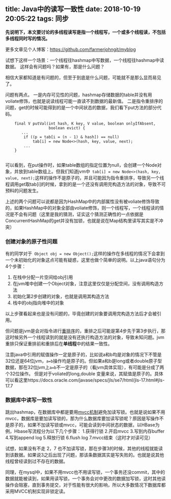 title: Java中的读写一致性
date: 2018-10-19 20:05:22
tags: 同步
---

**先说明下，本文要讨论的多线程读写是指一个线程写，一个或多个线程读，不包括多线程同时写的情况。**

更多文章见个人博客：https://github.com/farmerjohngit/myblog

试想下这样一个场景：一个线程往hashmap中写数据，一个线程往hashmap中读数据。 这样会有问题吗？如果有，那是什么问题？


相信大家都知道是有问题的，但至于到底是什么问题，可能就不是那么显而易见了。
<!-- more -->
问题有两点。
一是内存可见性的问题，hashmap存储数据的table并没有用voliate修饰，也就是说读线程可能一直读不到数据的最新值。
二是指令重排序的问题，get的时候可能得到的是一个中间状态的数据，我们看下put方法的部分代码。 

```
    final V putVal(int hash, K key, V value, boolean onlyIfAbsent,
                   boolean evict) {
       ...
        if ((p = tab[i = (n - 1) & hash]) == null)
            tab[i] = new Node<>(hash, key, value, next);
		...
	}
	
```
 
可以看到，在put操作时，如果table数组的指定位置为null，会创建一个Node对象，并放到table数组上。但我们知道jvm中` tab[i] = new Node<>(hash, key, value, next);`这样的操作不是原子的，并且可能因为指令重排序，导致另一个线程调用get取tab[i]的时候，拿到的是一个还没有调用完构造方法的对象，导致不可预料的问题发生。

上述的两个问题可以说都是因为HashMap中的内部属性没有被voliate修饰导致的，如果HashMap中的对象全部由voliate修饰，则一个线程写，一个线程读的情况是不会有问题（这里是我的猜测，证实这个猜测正确性的一点依据是ConcurrentHashMap的get并没有加锁，也就是说在Map结构里读写其实是不冲突）
 
### 创建对象的原子性问题
有的同学对于` Object obj = new Object();`这样的操作在多线程的情况下会拿到一个未初始化的对象这点可能有疑惑，这里也做个简单的说明。以上java语句分为4个步骤：

1. 在栈中分配一片空间给obj引用
2. 在jvm堆中创建一个Object对象，注意这里仅仅是分配空间，没有调用构造方法
3. 初始化第2步创建的对象，也就是调用其构造方法
4. 栈中的obj指向堆中的对象

以上步骤看起来也是没有问题的，毕竟创建的对象要调用完构造方法后才会被引用。

但问题是jvm是会对指令进行[重排序](https://www.cnblogs.com/chenyangyao/p/5269622.html)的，重排之后可能是第4步先于第3步执行，那这时候另外一个线程读到的就是没有还执行构造方法的对象，导致未知问题。jvm重排只保证重排前和重排后在**单线程**中的结果一致性。


注意java中引用的赋值操作一定是原子的，比如说a和b均是对象的情况下不管是32位还是64位jvm，`a=b`操作均是原子的。但如果a和b是long或者double原子型数据，那在32位jvm上`a=b`不一定是原子的（看jvm具体实现），有可能是分成了两个32位操作。 但是对于voliate的long,double 变量来说，其赋值是原子的。具体可以看这里https://docs.oracle.com/javase/specs/jls/se7/html/jls-17.html#jls-17.7 


### 数据库中读写一致性
跳出hashmap，在数据库中都是要用[mvcc机制](https://en.wikipedia.org/wiki/Multiversion_concurrency_control)避免加读写锁。也就是说如果不用mvcc，数据库是要加读写锁的，那为什么数据库要加读写锁呢？原因是写操作不是原子的，如果不加读写锁或mvcc，可能会读到中间状态的数据，以HBase为例，Hbase写流程分为以下几个步骤：
1.获得行锁
2.开启mvcc
3.写到内存buffer
4.写到append log
5.释放行锁
6.flush log
7.mvcc结束（这时才对读可见）

试想，如果没有不走 2，7 也不加读写锁，那在步骤3的时候，其他的线程就能读到该数据。如果说3之后出现了问题，那该条数据其实是写失败的。也就是说其他线程曾经读到过不存在的数据。

同理，在mysql中，如果不用mvcc也不用读写锁，一个事务还没commit，其中的数据就能被读到，如果用读写锁，一个事务会对中更改的数据加写锁，这时其他读操作会阻塞，直到事务提交，对于性能有很大的影响，所以大多数情况下数据库都采用MVCC机制实现非锁定读。
